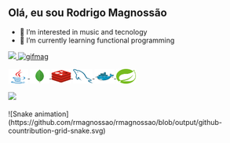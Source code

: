 ## Olá, eu sou Rodrigo Magnossão


- 👀 I’m interested in music and tecnology
- 🌱 I’m currently learning functional programming

<div>
  <a href="https://github.com/rmagnossao"> 
  <img height="165em" src="https://github-readme-stats.vercel.app/api?username=rmagnossao&show_icons=true&theme=dracula&include_all_commits=true&count_private=true"/>
     <img align=right. alt="gifmag", heitgh="180em" src="https://help.grandchef.com.br/wp-content/uploads/2021/02/tenor-2.gif">

    
 <!-- <img height="180em" src="https://github-readme-stats.vercel.app/api/top-langs/?username=rmagnossao&layout=compact&ngs_count=1&theme=dracula"/> -->
    
   
  </div>
  <div style="display: inline_block"><br>
    <img align=center alt="magnos-java", height=30 width="40" src="https://raw.githubusercontent.com/devicons/devicon/master/icons/java/java-original.svg">
    <img align=center alt="magnos-java", height=30 width="40" src="https://raw.githubusercontent.com/devicons/devicon/master/icons/mongodb/mongodb-original.svg">
    <img align=center alt="magnos-java", height=30 width="40" src="https://raw.githubusercontent.com/devicons/devicon/master/icons/redis/redis-original.svg">
    <img align=center alt="magnos-java", height=30 width="40" src="https://raw.githubusercontent.com/devicons/devicon/master/icons/mysql/mysql-original.svg">
    <img align=center alt="magnos-java", height=30 width="40" src="https://raw.githubusercontent.com/devicons/devicon/master/icons/docker/docker-original.svg">
    <img align=center alt="magnos-java", height=30 width="40" src="https://raw.githubusercontent.com/devicons/devicon/master/icons/spring/spring-original.svg">
  </div>
  <br>
    <div>
    <a href="https://www.linkedin.com/in/rodrigo-magnoss%C3%A3o-15aa5635/" target="_blank"><img src="https://img.shields.io/badge/-LinkedIn-%230077B5?tyle=for-theadge&logo=linkedin&logoColor=white" target="_blank"></a>
  </div>
  <br>
  ![Snake animation](https://github.com/rmagnossao/rmagnossao/blob/output/github-countribution-grid-snake.svg)
  
   
    
   

<!---
rmagnossao/rmagnossao is a ✨ special ✨ repository because its `README.md` (this file) appears on your GitHub profile.
You can click the Preview link to take a look at your changes.
--->
